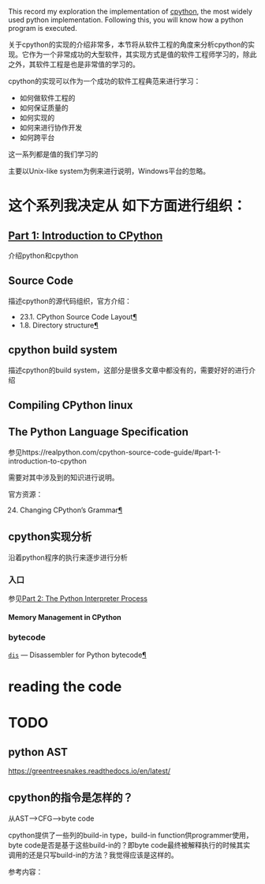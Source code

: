 This record my exploration the implementation of [cpython](https://github.com/python/cpython), the most widely used python implementation. Following this, you will know how  a python program is executed.



关于cpython的实现的介绍非常多，本节将从软件工程的角度来分析cpython的实现。它作为一个非常成功的大型软件，其实现方式是值的软件工程师学习的，除此之外，其软件工程是也是非常值的学习的。

cpython的实现可以作为一个成功的软件工程典范来进行学习：

- 如何做软件工程的
- 如何保证质量的
- 如何实现的
- 如何来进行协作开发
- 如何跨平台

这一系列都是值的我们学习的

主要以Unix-like system为例来进行说明，Windows平台的忽略。



# 这个系列我决定从 如下方面进行组织：

## [Part 1: Introduction to CPython](https://realpython.com/cpython-source-code-guide/#part-1-introduction-to-cpython)

介绍python和cpython

## Source Code

描述cpython的源代码组织，官方介绍：

- 23.1. CPython Source Code Layout[¶](https://devguide.python.org/exploring/#cpython-source-code-layout)
- 1.8. Directory structure[¶](https://devguide.python.org/setup/#directory-structure)

## cpython build system

描述cpython的build system，这部分是很多文章中都没有的，需要好好的进行介绍





## Compiling CPython linux





## The Python Language Specification

参见https://realpython.com/cpython-source-code-guide/#part-1-introduction-to-cpython

需要对其中涉及到的知识进行说明。

官方资源：

24. Changing CPython’s Grammar[¶](https://devguide.python.org/grammar/#changing-cpython-s-grammar)



## cpython实现分析

沿着python程序的执行来逐步进行分析

### 入口

参见[Part 2: The Python Interpreter Process](https://realpython.com/cpython-source-code-guide/#part-2-the-python-interpreter-process)

#### Memory Management in CPython





### bytecode

[`dis`](https://docs.python.org/3/library/dis.html#module-dis) — Disassembler for Python bytecode[¶](https://docs.python.org/3/library/dis.html#module-dis)





# reading the code



# TODO 

## python AST

https://greentreesnakes.readthedocs.io/en/latest/



## cpython的指令是怎样的？

从AST-->CFG-->byte code

cpython提供了一些列的build-in type，build-in function供programmer使用，byte code是否是基于这些build-in的？即byte code最终被解释执行的时候其实调用的还是只写build-in的方法？我觉得应该是这样的。





参考内容：

